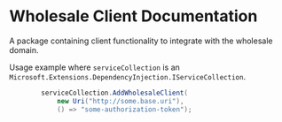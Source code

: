 # Wholesale Client Documentation

A package containing client functionality to integrate with the wholesale domain.

Usage example where `serviceCollection` is an `Microsoft.Extensions.DependencyInjection.IServiceCollection`.
```csharp
        serviceCollection.AddWholesaleClient(
            new Uri("http://some.base.uri"),
            () => "some-authorization-token");
```
